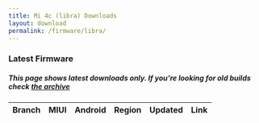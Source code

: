 ```yaml
---
title: Mi 4c (libra) Downloads
layout: download
permalink: /firmware/libra/
---
```


### Latest Firmware
##### This page shows latest downloads only. If you're looking for old builds check [the archive](/archive/firmware/libra/)


<div class="table-responsive-md">
<table id="firmware" class="compact table table-striped table-hover table-sm">
    <thead class="thead-dark">
        <tr>
            <th>Branch</th>
            <th>MIUI</th>
            <th>Android</th>
            <th>Region</th>
            <th>Updated</th>
            <th>Link</th>
        </tr>
    </thead>
    <script>loadFirmwareDownloads('libra', 'latest')</script>
</table>
</div>
